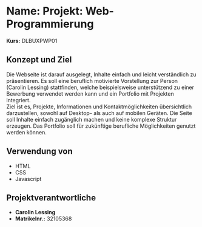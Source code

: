 # Name: Projekt: Web-Programmierung

**Kurs:** DLBUXPWP01

## Konzept und Ziel
Die Webseite ist darauf ausgelegt, Inhalte einfach und leicht verständlich zu präsentieren. Es soll eine beruflich motivierte Vorstellung zur Person (Carolin Lessing) stattfinden, welche beispielsweise unterstützend zu einer Bewerbung verwendet werden kann und ein Portfolio mit Projekten integriert.  
Ziel ist es, Projekte, Informationen und Kontaktmöglichkeiten übersichtlich darzustellen, sowohl auf Desktop- als auch auf mobilen Geräten. Die Seite soll Inhalte einfach zugänglich machen und keine komplexe Struktur erzeugen. Das Portfolio soll für zukünftige berufliche Möglichkeiten genutzt werden können.

## Verwendung von
- HTML
- CSS
- Javascript

## Projektverantwortliche
- **Carolin Lessing**
- **Matrikelnr.:** 32105368
